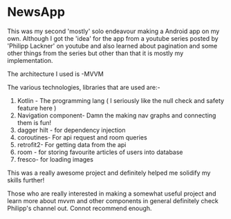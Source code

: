 # NewsApp
This was my second 'mostly' solo endeavour making a Android app on my own. Although I got the 'idea' for the app from a youtube series posted by 'Philipp Lackner' on youtube 
and also learned about pagination and some other things from the series but other than that it is mostly my implementation.

The architecture I used is -MVVM

The various technologies, libraries that are used are:-

1) Kotlin - The programming lang ( I seriously like the null check and safety feature here )
2) Navigation component- Damn the making nav graphs and connecting them is fun!
3) dagger hilt - for dependency injection
4) coroutines- For api request and room queries
5) retrofit2- For getting data from the api
6) room - for storing favourite articles of users into database
7) fresco- for loading images

This was a really awesome project and definitely helped me solidify my skills further!

Those who are really interested in making a somewhat useful project and learn more about mvvm and other components in general definitely check Philipp's channel out. Connot recommend
enough.
